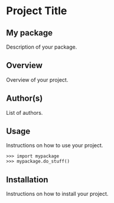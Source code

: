 # Project Title

## My package
Description of your package.

## Overview
Overview of your project.

## Author(s)
List of authors.

## Usage
Instructions on how to use your project.
```python3
>>> import mypackage
>>> mypackage.do_stuff()
```
            
## Installation
Instructions on how to install your project.
